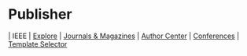 # Publisher

| IEEE | [Explore](https://ieeexplore.ieee.org/Xplore/home.jsp) | [Journals & Magazines](https://ieeexplore.ieee.org/browse/periodicals/title) | [Author Center](https://ieeeauthorcenter.ieee.org/) | [Conferences](https://ieeexplore.ieee.org/browse/conferences/title) | [Template Selector](https://template-selector.ieee.org/)





